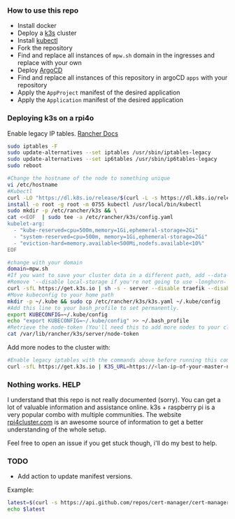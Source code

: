 ### How to use this repo
 - Install docker
 - Deploy a [k3s](https://k3s.io/) cluster
 - Install [kubectl](https://kubernetes.io/docs/tasks/tools/#kubectl)
 - Fork the repository
 - Find and replace all instances of `mpw.sh` domain in the ingresses and replace with your own
 - Deploy [ArgoCD](argocd)
 - Find and replace all instances of this repository in argoCD `apps` with your repository
 - Apply the `AppProject` manifest of the desired application
 - Apply the `Application` manifest of the desired application


### Deploying k3s on a rpi4o
Enable  legacy IP tables. [Rancher Docs](https://rancher.com/docs/k3s/latest/en/advanced/#enabling-legacy-iptables-on-raspberry-pi-os
)
```bash
sudo iptables -F
sudo update-alternatives --set iptables /usr/sbin/iptables-legacy
sudo update-alternatives --set ip6tables /usr/sbin/ip6tables-legacy
sudo reboot
```

```bash
#Change the hostname of the node to something unique
vi /etc/hostname
#Kubectl
curl -LO "https://dl.k8s.io/release/$(curl -L -s https://dl.k8s.io/release/stable.txt)/bin/linux/arm64/kubectl"
install -o root -g root -m 0755 kubectl /usr/local/bin/kubectl
sudo mkdir -p /etc/rancher/k3s && \
cat <<EOF  | sudo tee -a /etc/rancher/k3s/config.yaml
kubelet-arg:
  - "kube-reserved=cpu=500m,memory=1Gi,ephemeral-storage=2Gi"
  - "system-reserved=cpu=500m, memory=1Gi,ephemeral-storage=2Gi"
  - "eviction-hard=memory.available<500Mi,nodefs.available<10%"
EOF

#change with your domain
domain=mpw.sh
#If you want to save your cluster data in a different path, add --data-dir /path/k3s
#Remove '--disable local-storage if you're not going to use -longhorn-
curl -sfL https://get.k3s.io | sh -s - server --disable traefik --disable servicelb --write-kubeconfig-mode 644 --tls-san k3s.$domain --https-listen-port 6443 --disable-cloud-controller --disable local-storage
#Move kubeconfig to your home path
mkdir -p ~/.kube && sudo cp /etc/rancher/k3s/k3s.yaml ~/.kube/config
#Add this line to your bash_profile to set permanently.
export KUBECONFIG=~/.kube/config
echo "export KUBECONFIG=~/.kube/config" >> ~/.bash_profile
#Retrieve the node-token (You'll need this to add more nodes to your cluster)
cat /var/lib/rancher/k3s/server/node-token
```

Add more nodes to the cluster with:
```bash
#Enable legacy iptables with the commands above before running this command
curl -sfL https://get.k3s.io | K3S_URL=https://<lan-ip-of-your-master-node>:6443 K3S_TOKEN=<your-token> sh -
```

### Nothing works. HELP
I understand that this repo is not really documented (sorry). You can get a lot of valuable information and assistance online. k3s + raspberry pi is a very popular combo with multiple communities.
The website [rpi4cluster.com](rpi4cluster.com/) is an awesome source of information to get a better understanding of the whole setup.

Feel free to open an issue if you get stuck though, i'll do my best to help.

### TODO
- Add action to update manifest versions.

Example:
```bash
latest=$(curl -s https://api.github.com/repos/cert-manager/cert-manager/releases/latest | jq -r .tarball_url | cut -d/ -f8 | sed "s/v//g")
echo $latest
```

